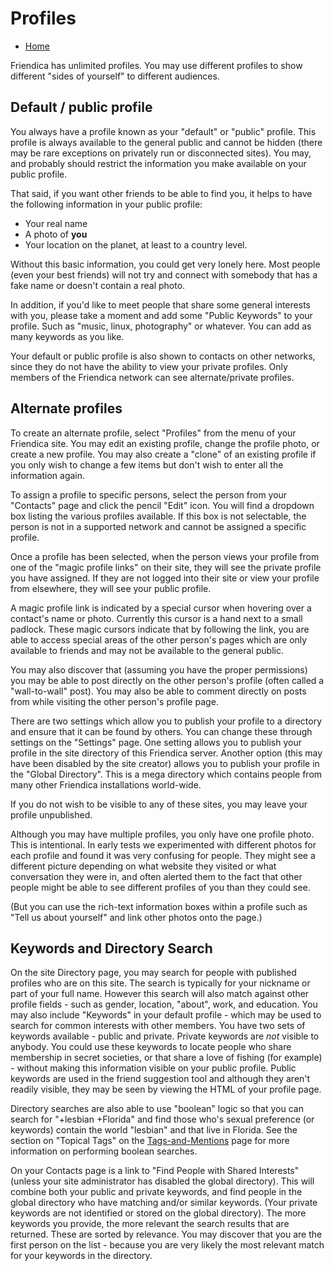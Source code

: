 Profiles
========

* [Home](help)

Friendica has unlimited profiles.
You may use different profiles to show different "sides of yourself" to different audiences.

Default / public profile
---
You always have a profile known as your "default" or "public" profile.
This profile is always available to the general public and cannot be hidden (there may be rare exceptions on privately run or disconnected sites).
You may, and probably should restrict the information you make available on your public profile.

That said, if you want other friends to be able to find you, it helps to have the following information in your public profile:

* Your real name
* A photo of **you**
* Your location on the planet, at least to a country level. 

Without this basic information, you could get very lonely here.
Most people (even your best friends) will not try and connect with somebody that has a fake name or doesn't contain a real photo.  

In addition, if you'd like to meet people that share some general interests with you, please take a moment and add some "Public Keywords" to your profile.
Such as "music, linux, photography" or whatever.
You can add as many keywords as you like. 

Your default or public profile is also shown to contacts on other networks, since they do not have the ability to view your private profiles.
Only members of the Friendica network can see alternate/private profiles.

Alternate profiles
---
To create an alternate profile, select "Profiles" from the menu of your Friendica site.
You may edit an existing profile, change the profile photo, or create a new profile.
You may also create a "clone" of an existing profile if you only wish to change a few items but don't wish to enter all the information again. 

To assign a profile to specific persons, select the person from your "Contacts" page and click the pencil "Edit" icon.
You will find a dropdown box listing the various profiles available.
If this box is not selectable, the person is not in a supported network and cannot be assigned a specific profile.

Once a profile has been selected, when the person views your profile from one of the "magic profile links" on their site, they will see the private profile you have assigned.
If they are not logged into their site or view your profile from elsewhere, they will see your public profile. 

A magic profile link is indicated by a special cursor when hovering over a contact's name or photo.
Currently this cursor is a hand next to a small padlock.
These magic cursors indicate that by following the link, you are able to access special areas of the other person's pages which are only available to friends and may not be available to the general public.

You may also discover that (assuming you have the proper permissions) you may be able to post directly on the other person's profile (often called a "wall-to-wall" post).
You may also be able to comment directly on posts from while visiting the other person's profile page. 

There are two settings which allow you to publish your profile to a directory and ensure that it can be found by others.
You can change these through settings on the "Settings" page.
One setting allows you to publish your profile in the site directory of this Friendica server.
Another option (this may have been disabled by the site creator) allows you to publish your profile in the "Global Directory".
This is a mega directory which contains people from many other Friendica installations world-wide.

If you do not wish to be visible to any of these sites, you may leave your profile unpublished.   

Although you may have multiple profiles, you only have one profile photo.
This is intentional.
In early tests we experimented with different photos for each profile and found it was very confusing for people.
They might see a different picture depending on what website they visited or what conversation they were in, and often alerted them to the fact that other people might be able to see different profiles of you than they could see.

(But you can use the rich-text information boxes within a profile such as "Tell us about yourself" and link other photos onto the page.)

Keywords and Directory Search
---
On the site Directory page, you may search for people with published profiles who are on this site.
The search is typically for your nickname or part of your full name.
However this search will also match against other profile fields - such as gender, location, "about", work, and education.
You may also include "Keywords" in your default profile - which may be used to search for common interests with other members.
You have two sets of keywords available - public and private.
Private keywords are *not* visible to anybody.
You could use these keywords to locate people who share membership in secret societies, or that share a love of fishing (for example) - without making this information visible on your public profile.
Public keywords are used in the friend suggestion tool and although they aren't readily visible, they may be seen by viewing the HTML of your profile page.

Directory searches are also able to use "boolean" logic so that you can search for "+lesbian +Florida" and find those who's sexual preference (or keywords) contain the world "lesbian" and that live in Florida.
See the section on "Topical Tags" on the [Tags-and-Mentions](help/Tags-and-Mentions) page for more information on performing boolean searches. 

On your Contacts page is a link to "Find People with Shared Interests" (unless your site administrator has disabled the global directory).
This will combine both your public and private keywords, and find people in the global directory who have matching and/or similar keywords.
(Your private keywords are not identified or stored on the global directory).
The more keywords you provide, the more relevant the search results that are returned.
These are sorted by relevance.
You may discover that you are the first person on the list - because you are very likely the most relevant match for your keywords in the directory.
